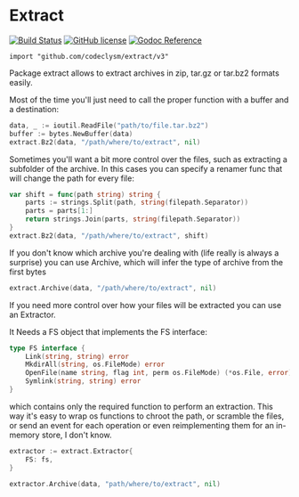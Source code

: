 # Extract

[![Build Status](https://travis-ci.org/codeclysm/extract.svg?branch=master)](https://travis-ci.org/codeclysm/extract)
[![GitHub license](https://img.shields.io/badge/license-MIT-blue.svg)](https://raw.githubusercontent.com/codeclysm/extract/master/LICENSE)
[![Godoc Reference](https://img.shields.io/badge/Godoc-Reference-blue.svg)](https://godoc.org/github.com/codeclysm/extract)

    import "github.com/codeclysm/extract/v3"

Package extract allows to extract archives in zip, tar.gz or tar.bz2 formats
easily.

Most of the time you'll just need to call the proper function with a buffer and
a destination:

```go
data, _ := ioutil.ReadFile("path/to/file.tar.bz2")
buffer := bytes.NewBuffer(data)
extract.Bz2(data, "/path/where/to/extract", nil)
```

Sometimes you'll want a bit more control over the files, such as extracting a
subfolder of the archive. In this cases you can specify a renamer func that will
change the path for every file:

```go
var shift = func(path string) string {
    parts := strings.Split(path, string(filepath.Separator))
    parts = parts[1:]
    return strings.Join(parts, string(filepath.Separator))
}
extract.Bz2(data, "/path/where/to/extract", shift)
```

If you don't know which archive you're dealing with (life really is always a surprise) you can use Archive, which will infer the type of archive from the first bytes

```go
extract.Archive(data, "/path/where/to/extract", nil)
```

If you need more control over how your files will be extracted you can use an Extractor.

It Needs a FS object that implements the FS interface:

```go
type FS interface {
    Link(string, string) error
    MkdirAll(string, os.FileMode) error
    OpenFile(name string, flag int, perm os.FileMode) (*os.File, error)
    Symlink(string, string) error
}
```

which contains only the required function to perform an extraction. This way it's easy to wrap os functions to
chroot the path, or scramble the files, or send an event for each operation or even reimplementing them for an in-memory store, I don't know.

```go
extractor := extract.Extractor{
    FS: fs,
}

extractor.Archive(data, "path/where/to/extract", nil)
```
